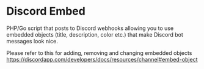 # Discord Embed
PHP/Go script that posts to Discord webhooks allowing you to use embedded objects (title, description, color etc.) that make Discord bot messages look nice.

Please refer to this for adding, removing and changing embedded objects https://discordapp.com/developers/docs/resources/channel#embed-object
